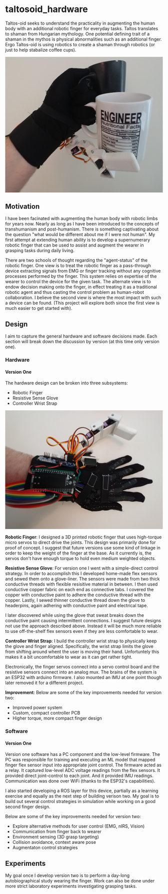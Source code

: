 # taltosoid_hardware
Taltos-oid seeks to understand the practicality in augmenting the human body with an additional robotic finger for everyday tasks. Taltos translates to shaman from Hungarian mythology. One potential defining trait of a shaman in the mythos is physical abnormalities such as an additional finger. Ergo Taltos-oid is using robotics to create a shaman through robotics (or just to help stabalize coffee cups).

![Picture shows a gloved hand holding a cup with thumb, index finger, and middle finger. A second cup is being held with the ring finger, pinky, and the supernumerary robotic opposable finger](./documentation/cup-hold.jpg?raw=true)

## Motivation
I have been facinated with augmenting the human body with robotic limbs for years now. Nearly as long as I have been introduced to the concepts of transhumanism and post-humanism. There is something captivating about the question "what would be different about me if I were not human". My first attempt at extending human ability is to develop a supernumerary robotic finger that can be used to assist and augment the wearer in grasping tasks during daily living.

There are two schools of thought regarding the "agent-status" of the robotic finger. One view is to treat the robotic finger as a pass-through device extracting signals from EMG or finger tracking without any cognitive processes performed by the finger. This system relies on expertise of the wearer to control the device for the given task. The alternate view is to endow decision making onto the finger, in effect treating it as a traditional robotic agent and thus casting the control problem as human-robot collaboration. I believe the second view is where the most impact with such a device can be found. (This project will explore both since the first view is much easier to get started with).

## Design
I aim to capture the general hardware and software decisions made. Each section will break down the discussion by version (at this time only version one).

### Hardware

#### Version One
The hardware design can be broken into three subsystems:
- Robotic Finger
- Resistive Sense Glove
- Controller Wrist Strap

![Picture shows a gloved hand with the robotic finger attached. Control board (ESP32) is also shown.](./documentation/top-view.jpg?raw=true "Version one hardware")

**Robotic Finger**:
I designed a 3D printed robotic finger that uses high-torque micro servos to direct drive the joints. This design was primarily done for proof of concept. I suggest that future versions use some kind of linkage in order to keep the weight of the finger at the base. As it currently is, the servos don't have enough torque to hold even medium weighted objects. 

**Resistive Sense Glove**:
For version one I went with a simple-direct control strategy. In order to accomplish this I developed home-made flex sensors and sewed them onto a glove-liner. The sensors were made from two thick conductive threads with flexible resisitive material in between. I then used conductive copper fabric on each end as connective tabs. I covered the copper with conductive paint to adhere the conductive thread with the copper. Lastly, I sewed thinner conductive thread down the glove to headerpins, again adhering with conductive paint and electrical tape. 

I later discovered while using the glove that sweat breaks down the conductive paint causing intermittent connections. I suggest future designs not use the approach described above. Instead it will be much more reliable to use off-the-shelf flex sensors even if they are less comfortable to wear. 

**Controller Wrist Strap**:
I build the controller wrist strap to physically keep the glove and finger aligned. Specifically, the wrist strap limits the glove from shifting around whent the user is moving their hand. Unfortuntely this makes it a bit uncomfortable to wear as it can get rather tight.

Electronically, the finger servos connect into a servo control board and the resistive sensors connect into an analog mux. The brains of the system is an ESP32 with arduino firmware. I also mounted an IMU at one point though later removed it for a different project.

**Improvement**:
Below are some of the key improvements needed for version two:

- Improved power system
- Custom, compact controller PCB
- Higher torque, more compact finger design

### Software

#### Version One
Version one software has a PC component and the low-level firmware. The PC was responsible for training and executing an ML model that mapped finger flex sensor input into appropriate joint control. The firmware acted as a relay. It captured low-level ADC voltage readings from the flex sensors. It provided direct joint-control to each joint. And it provided IMU readings. Communication was done over WiFi (thanks to the ESP32's capabilities).

I also started developing a ROS layer for this device, partially as a learning exercise and equally as the next step of building verison two. My goal is to build out several control strategies in simulation while working on a good second finger design.

Below are some of the key improvements needed for version two:

- Explore alternative methods for user control (EMG, nIRS, Vision)
- Communication from finger back to wearer
- Environment sensing (3D grasp targeting)
- Collision avoidance, context aware pose
- Augmentaton control strategies

## Experiments
My goal once I develop version two is to perform a day-long autobiographical study wearing the finger. Work can also be done under more strict laboratory experiments investigating grasping tasks.

